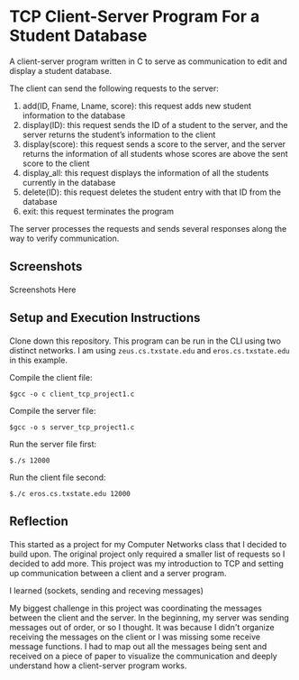 # TCP Client-Server Program For a Student Database

####

A client-server program written in C to serve as communication to edit and display a student database.

The client can send the following requests to the server:
1. add(ID, Fname, Lname, score): this request adds new student information to the database
2. display(ID): this request sends the ID of a student to the server, and the server returns the
student’s information to the client
3. display(score): this request sends a score to the server, and the server returns the information of
all students whose scores are above the sent score to the client
4. display_all: this request displays the information of all the students currently in the database
5. delete(ID): this request deletes the student entry with that ID from the database
6. exit: this request terminates the program

The server processes the requests and sends several responses along the way to verify communication.

## Screenshots

####

Screenshots Here

## Setup and Execution Instructions

####  

Clone down this repository. This program can be run in the CLI using two distinct networks. I am using `zeus.cs.txstate.edu` and `eros.cs.txstate.edu` in this example.

Compile the client file: 

`$gcc -o c client_tcp_project1.c` 

Compile the server file: 

`$gcc -o s server_tcp_project1.c`

Run the server file first: 

`$./s 12000`

Run the client file second: 

`$./c eros.cs.txstate.edu 12000`

## Reflection

####

This started as a project for my Computer Networks class that I decided to build upon.
The original project only required a smaller list of requests so I decided to add more. This project was my introduction to TCP and setting up communication between a client and a server program.

I learned (sockets, sending and receving messages)

My biggest challenge in this project was coordinating the messages between the client and the server. In the beginning, my server was sending messages out of order, or so I thought. It was because I didn't organize receiving the messages on the client or I was missing some receive message functions. I had to map out all the messages being sent and received on a piece of paper to visualize the communication and deeply understand how a client-server program works. 

